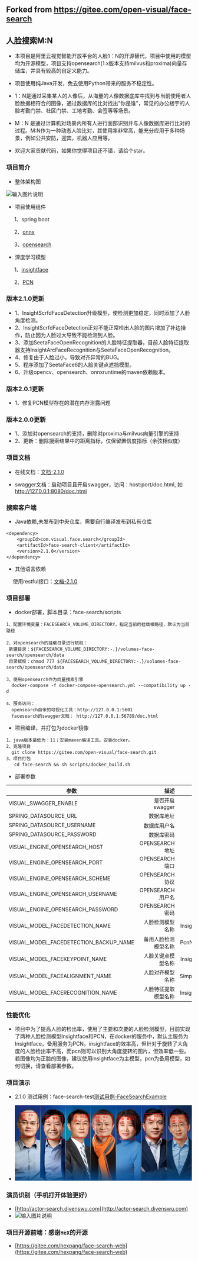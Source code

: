 ## Forked from https://gitee.com/open-visual/face-search

## 人脸搜索M:N

* 本项目是阿里云视觉智能开放平台的人脸1：N的开源替代，项目中使用的模型均为开源模型，项目支持opensearch(1.x版本支持milvus和proxima)向量存储库，并具有较高的自定义能力。

* 项目使用纯Java开发，免去使用Python带来的服务不稳定性。

* 1：N是通过采集某人的人像后，从海量的人像数据底库中找到与当前使用者人脸数据相符合的图像，通过数据库的比对找出"你是谁"，常见的办公楼宇的人脸考勤门禁、社区门禁、工地考勤、会签等等场景。

* M：N 是通过计算机对场景内所有人进行面部识别并与人像数据库进行比对的过程。M:N作为一种动态人脸比对，其使用率非常高，能充分应用于多种场景，例如公共安防，迎宾，机器人应用等。

* 欢迎大家贡献代码，如果你觉得项目还不错，请给个star。

### 项目简介

* 整体架构图

 ![输入图片说明](scripts/images/%E4%BA%BA%E8%84%B8%E6%90%9C%E7%B4%A2%E6%B5%81%E7%A8%8B%E5%9B%BE.jpg)

* 项目使用组件

&ensp; &ensp; 1、spring boot

&ensp; &ensp; 2、[onnx](https://github.com/onnx/onnx)

&ensp; &ensp; 3、[opensearch](https://opensearch.org/)

* 深度学习模型

&ensp; &ensp; 1、[insightface](https://github.com/deepinsight/insightface)

&ensp; &ensp; 2、[PCN](https://github.com/Rock-100/FaceKit/tree/master/PCN)

### 版本2.1.0更新

* 1、InsightScrfdFaceDetection升级模型，使检测更加稳定，同时添加了人脸角度检测。
* 2、InsightScrfdFaceDetection正对不能正常检出人脸的图片增加了补边操作，防止因为人脸过大导致不能检测到人脸。
* 3、添加SeetaFaceOpenRecognition的人脸特征提取器，目前人脸特征提取器支持InsightArcFaceRecognition与SeetaFaceOpenRecognition。
* 4、修复由于人脸过小，导致对齐异常的BUG。
* 5、程序添加了SeetaFace6的人脸关键点遮挡模型。
* 6、升级opencv、opensearch、onnxruntime的maven依赖版本。

### 版本2.0.1更新

* 1、修复PCN模型存在的潜在内存泄露问题

### 版本2.0.0更新

* 1、添加对opensearch的支持，删除对proxima与milvus向量引擎的支持
* 2、更新：删除搜索结果中的距离指标，仅保留置信度指标（余弦相似度）

### 项目文档

* 在线文档：[文档-2.1.0](scripts/docs/2.1.0.md)

* swagger文档：启动项目且开启swagger，访问：host:port/doc.html, 如 http://127.0.0.1:8080/doc.html

### 搜索客户端

* Java依赖,未发布到中央仓库，需要自行编译发布到私有仓库
```
<dependency>
    <groupId>com.visual.face.search</groupId>
    <artifactId>face-search-client</artifactId>
    <version>2.1.0</version>
</dependency>
```
* 其他语言依赖

&ensp; &ensp;使用restful接口：[文档-2.1.0](scripts/docs/2.1.0.md)


### 项目部署

* docker部署，脚本目录：face-search/scripts
```
1、配置环境变量：FACESEARCH_VOLUME_DIRECTORY，指定当前的挂载根路径，默认为当前路径

2、对opensearch的挂载目录进行赋权：
 新建目录：${FACESEARCH_VOLUME_DIRECTORY:-.}/volumes-face-search/opensearch/data
 目录赋权：chmod 777 ${FACESEARCH_VOLUME_DIRECTORY:-.}/volumes-face-search/opensearch/data

3、使用opensearch作为向量搜索引擎
  docker-compose -f docker-compose-opensearch.yml --compatibility up -d

4、服务访问：
  opensearch自带的可视化工具：http://127.0.0.1:5601
  facesearch的swagger文档： http://127.0.0.1:56789/doc.html
```

* 项目编译，并打包为docker镜像
```
1、java版本最低为：11；安装maven编译工具。安装docker。
2、克隆项目
  git clone https://gitee.com/open-visual/face-search.git
3、项目打包
   cd face-search && sh scripts/docker_build.sh
```

* 部署参数

| 参数        | 描述   |  默认值  | 可选值                                               |
| --------   | -----:  | :----:  |---------------------------------------------------|
| VISUAL_SWAGGER_ENABLE                      | 是否开启swagger   	|   true      |                                                   |
| SPRING_DATASOURCE_URL                      | 数据库地址   		    |             |                                                   |
| SPRING_DATASOURCE_USERNAME                 | 数据库用户名    		|   root      |                                                   |
| SPRING_DATASOURCE_PASSWORD                 | 数据库密码    		|   root      |                                                   |
| VISUAL_ENGINE_OPENSEARCH_HOST              | OPENSEARCH地址   		|             |                                                   |
| VISUAL_ENGINE_OPENSEARCH_PORT              | OPENSEARCH端口    	|  9200       |                                                   |
| VISUAL_ENGINE_OPENSEARCH_SCHEME            | OPENSEARCH协议    	|  https      |                                                   |
| VISUAL_ENGINE_OPENSEARCH_USERNAME          | OPENSEARCH用户名 		|  admin      |                                                   |
| VISUAL_ENGINE_OPENSEARCH_PASSWORD          | OPENSEARCH密码   		|  admin    |                                                   |
| VISUAL_MODEL_FACEDETECTION_NAME            | 人脸检测模型名称    	|  InsightScrfdFaceDetection    | PcnNetworkFaceDetection，InsightScrfdFaceDetection |
| VISUAL_MODEL_FACEDETECTION_BACKUP_NAME     | 备用人脸检测模型名称    | PcnNetworkFaceDetection  | PcnNetworkFaceDetection，InsightScrfdFaceDetection |
| VISUAL_MODEL_FACEKEYPOINT_NAME             | 人脸关键点模型名称      | InsightCoordFaceKeyPoint  | InsightCoordFaceKeyPoint                          |
| VISUAL_MODEL_FACEALIGNMENT_NAME            | 人脸对齐模型名称        | Simple106pFaceAlignment  | Simple106pFaceAlignment，Simple005pFaceAlignment   |
| VISUAL_MODEL_FACERECOGNITION_NAME          | 人脸特征提取模型名称    | InsightArcFaceRecognition  | InsightArcFaceRecognition，SeetaFaceOpenRecognition                        |

### 性能优化

* 项目中为了提高人脸的检出率，使用了主要和次要的人脸检测模型，目前实现了两种人脸检测模型Insightface和PCN，在docker的服务中，默认主服务为Insightface，备用服务为PCN。insightface的效率高，但针对于旋转了大角度的人脸检出率不高，而pcn则可以识别大角度旋转的图片，但效率低一些。若图像均为正脸的图像，建议使用insightface为主模型，pcn为备用模型，如何切换，请查看部署参数。

### 项目演示

* 2.1.0 测试用例：face-search-test[测试用例-FaceSearchExample](https://gitee.com/open-visual/face-search/blob/master/face-search-test/src/main/java/com/visual/face/search/valid/exps/FaceSearchExample.java)

* ![输入图片说明](scripts/images/validate-2.0.0.jpg)

### 演员识别（手机打开体验更好）
* [http://actor-search.divenswu.com](http://actor-search.divenswu.com)
* ![输入图片说明](scripts/images/actor-search.jpg)


### 项目开源前端：感谢`HeX`的开源
* [https://gitee.com/hexpang/face-search-web](https://gitee.com/hexpang/face-search-web)
